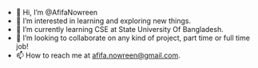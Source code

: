 - 👋 Hi, I’m @AfifaNowreen
- 👀 I’m interested in learning and exploring new things.
- 🌱 I’m currently learning CSE at State University Of Bangladesh.
- 💞️ I’m looking to collaborate on any kind of project, part time or full time job!
- 📫 How to reach me at afifa.nowreen@gmail.com.

<!---
AfifaNowreen/AfifaNowreen is a ✨ special ✨ repository because its `README.md` (this file) appears on your GitHub profile.
You can click the Preview link to take a look at your changes.
--->
